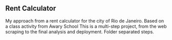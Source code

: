 ## Rent Calculator
My approach from a rent calculator for the city of Rio de Janeiro. Based on a class activity from Awary School
This is a multi-step project, from the web scraping to the final analysis and deployment. Folder separated steps.
